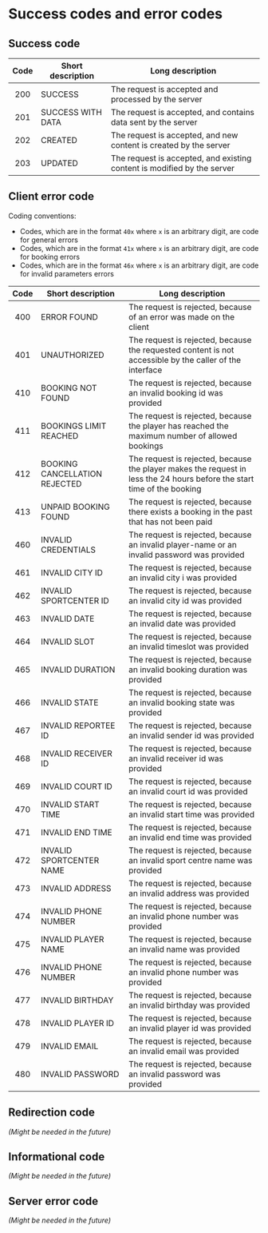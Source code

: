 Success codes and error codes
===


Success code
---

| Code | Short description | Long description |
|:----:|-------------------|------------------|
| 200 | SUCCESS | The request is accepted and processed by the server|
| 201 | SUCCESS WITH DATA | The request is accepted, and contains data sent by the server |
| 202 | CREATED | The request is accepted, and new content is created by the server |
| 203 | UPDATED | The request is accepted, and existing content is modified by the server |


Client error code
---

Coding conventions:
+ Codes, which are in the format `40x` where `x` is an arbitrary digit, are code for general errors
+ Codes, which are in the format `41x` where `x` is an arbitrary digit, are code for booking errors
+ Codes, which are in the format `46x` where `x` is an arbitrary digit, are code for invalid parameters errors

| Code | Short description | Long description |
|:----:|-------------------|------------------|
| 400 | ERROR FOUND | The request is rejected, because of an error was made on the client |
| 401 | UNAUTHORIZED | The request is rejected, because the requested content is not accessible by the caller of the interface |
| 410 | BOOKING NOT FOUND | The request is rejected, because an invalid booking id was provided |
| 411 | BOOKINGS LIMIT REACHED | The request is rejected, because the player has reached the maximum number of allowed bookings |
| 412 | BOOKING CANCELLATION REJECTED | The request is rejected, because the player makes the request in less the 24 hours before the start time of the booking|
| 413 | UNPAID BOOKING FOUND | The request is rejected, because there exists a booking in the past that has not been paid|
| 460 | INVALID CREDENTIALS | The request is rejected, because an invalid player-name or an invalid password was provided |
| 461 | INVALID CITY ID | The request is rejected, because an invalid city i was provided |
| 462 | INVALID SPORTCENTER ID | The request is rejected, because an invalid city id was provided |
| 463 | INVALID DATE | The request is rejected, because an invalid date was provided |
| 464 | INVALID SLOT | The request is rejected, because an invalid timeslot was provided |
| 465 | INVALID DURATION | The request is rejected, because an invalid booking duration was provided |
| 466 | INVALID STATE | The request is rejected, because an invalid booking state was provided |
| 467 | INVALID REPORTEE ID | The request is rejected, because an invalid sender id was provided |
| 468 | INVALID RECEIVER ID | The request is rejected, because an invalid receiver id was provided |
| 469 | INVALID COURT ID | The request is rejected, because an invalid court id was provided |
| 470 | INVALID START TIME | The request is rejected, because an invalid start time was provided |
| 471 | INVALID END TIME | The request is rejected, because an invalid end time was provided |
| 472 | INVALID SPORTCENTER NAME | The request is rejected, because an invalid sport centre name was provided |
| 473 | INVALID ADDRESS | The request is rejected, because an invalid address was provided |
| 474 | INVALID PHONE NUMBER | The request is rejected, because an invalid phone number was provided
| 475 | INVALID PLAYER NAME | The request is rejected, because an invalid name was provided |
| 476 | INVALID PHONE NUMBER | The request is rejected, because an invalid phone number was provided |
| 477 | INVALID BIRTHDAY | The request is rejected, because an invalid birthday was provided |
| 478 | INVALID PLAYER ID | The request is rejected, because an invalid player id was provided |
| 479 | INVALID EMAIL | The request is rejected, because an invalid email was provided |
| 480 | INVALID PASSWORD | The request is rejected, because an invalid password was provided |




Redirection code
---

*(Might be needed in the future)*


Informational code
---

*(Might be needed in the future)*


Server error code
---

*(Might be needed in the future)*